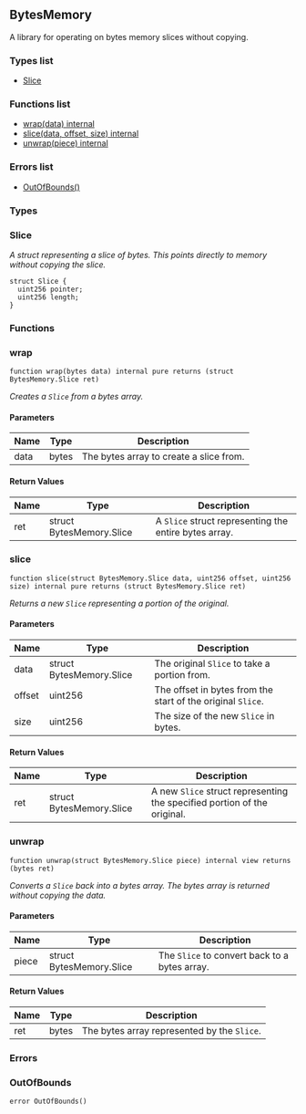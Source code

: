 
## BytesMemory

A library for operating on bytes memory slices without copying.

### Types list
- [Slice](#slice)

### Functions list
- [wrap(data) internal](#wrap)
- [slice(data, offset, size) internal](#slice)
- [unwrap(piece) internal](#unwrap)

### Errors list
- [OutOfBounds() ](#outofbounds)

### Types
### Slice

_A struct representing a slice of bytes.
This points directly to memory without copying the slice._

```solidity
struct Slice {
  uint256 pointer;
  uint256 length;
}
```

### Functions
### wrap

```solidity
function wrap(bytes data) internal pure returns (struct BytesMemory.Slice ret)
```

_Creates a `Slice` from a bytes array._

#### Parameters

| Name | Type | Description |
| ---- | ---- | ----------- |
| data | bytes | The bytes array to create a slice from. |

#### Return Values

| Name | Type | Description |
| ---- | ---- | ----------- |
ret | struct BytesMemory.Slice | A `Slice` struct representing the entire bytes array. |

### slice

```solidity
function slice(struct BytesMemory.Slice data, uint256 offset, uint256 size) internal pure returns (struct BytesMemory.Slice ret)
```

_Returns a new `Slice` representing a portion of the original._

#### Parameters

| Name | Type | Description |
| ---- | ---- | ----------- |
| data | struct BytesMemory.Slice | The original `Slice` to take a portion from. |
| offset | uint256 | The offset in bytes from the start of the original `Slice`. |
| size | uint256 | The size of the new `Slice` in bytes. |

#### Return Values

| Name | Type | Description |
| ---- | ---- | ----------- |
ret | struct BytesMemory.Slice | A new `Slice` struct representing the specified portion of the original. |

### unwrap

```solidity
function unwrap(struct BytesMemory.Slice piece) internal view returns (bytes ret)
```

_Converts a `Slice` back into a bytes array. The bytes array is returned without copying the data._

#### Parameters

| Name | Type | Description |
| ---- | ---- | ----------- |
| piece | struct BytesMemory.Slice | The `Slice` to convert back to a bytes array. |

#### Return Values

| Name | Type | Description |
| ---- | ---- | ----------- |
ret | bytes | The bytes array represented by the `Slice`. |

### Errors
### OutOfBounds

```solidity
error OutOfBounds()
```

